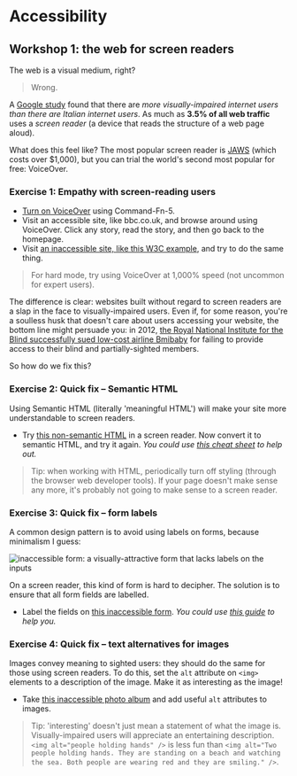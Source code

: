 # Accessibility

## Workshop 1: the web for screen readers

The web is a visual medium, right?

> Wrong.

A [Google study](http://www.interactiveaccessibility.com/accessibility-statistics) found that there are _more visually-impaired internet users than there are Italian internet users_. As much as **3.5% of all web traffic** uses a _screen reader_ (a device that reads the structure of a web page aloud).

What does this feel like? The most popular screen reader is [JAWS](https://store.freedomscientific.com/collections/software-products/products/jaws-pro-screenreader) (which costs over $1,000), but you can trial the world's second most popular for free: VoiceOver.

### Exercise 1: Empathy with screen-reading users

- [Turn on VoiceOver](https://help.apple.com/voiceover/info/guide/10.12/#/vo2682) using Command-Fn-5.
- Visit an accessible site, like bbc.co.uk, and browse around using VoiceOver. Click any story, read the story, and then go back to the homepage.
- Visit [an inaccessible site, like this W3C example](https://www.w3.org/WAI/demos/bad/before/news.html), and try to do the same thing.

> For hard mode, try using VoiceOver at 1,000% speed (not uncommon for expert users).

The difference is clear: websites built without regard to screen readers are a slap in the face to visually-impaired users. Even if, for some reason, you're a soulless husk that doesn't care about users accessing your website, the bottom line might persuade you: in 2012, [the Royal National Institute for the Blind successfully sued low-cost airline Bmibaby](http://www.rnib.org.uk/press-releases-2012) for failing to provide access to their blind and partially-sighted members.

So how do we fix this?

### Exercise 2: Quick fix – Semantic HTML

Using Semantic HTML (literally 'meaningful HTML') will make your site more understandable to screen readers.

- Try [this non-semantic HTML](https://github.com/sjmog/inaccessible_sites/blob/master/non-semantic-html.html) in a screen reader. Now convert it to semantic HTML, and try it again. _You could use [this cheat sheet](https://learn-the-web.algonquindesign.ca/topics/html-semantics-cheat-sheet/) to help out._

> Tip: when working with HTML, periodically turn off styling (through the browser web developer tools). If your page doesn't make sense any more, it's probably not going to make sense to a screen reader.

### Exercise 3: Quick fix – form labels

A common design pattern is to avoid using labels on forms, because minimalism I guess:

![inaccessible form: a visually-attractive form that lacks labels on the inputs](https://cdn.dribbble.com/users/545046/screenshots/3873928/login.png)

On a screen reader, this kind of form is hard to decipher. The solution is to ensure that all form fields are labelled.

- Label the fields on [this inaccessible form](https://github.com/sjmog/inaccessible_sites/blob/master/inaccessible-form.html). _You could use [this guide](https://developer.mozilla.org/en-US/docs/Learn/HTML/Forms/How_to_structure_an_HTML_form#The_%3Clabel%3E_element) to help you._

### Exercise 4: Quick fix – text alternatives for images

Images convey meaning to sighted users: they should do the same for those using screen readers. To do this, set the `alt` attribute on `<img>` elements to a description of the image. Make it as interesting as the image!

- Take [this inaccessible photo album](https://github.com/sjmog/inaccessible_sites/blob/master/images.html) and add useful `alt` attributes to images.

> Tip: 'interesting' doesn't just mean a statement of what the image is. Visually-impaired users will appreciate an entertaining description. `<img alt="people holding hands" />` is less fun than `<img alt="Two people holding hands. They are standing on a beach and watching the sea. Both people are wearing red and they are smiling." />`.



